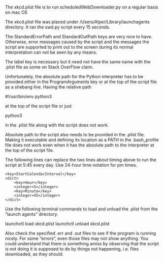The xkcd.plist file is to run scheduledWebDownloader.py on a regular basis on mac OS 

The xkcd.plist file was placed under /Users/Alper/Library/launchagents directory. It ran the swd.py script every 15 seconds.

The StandardErrorPath and StandardOutPath keys are very nice to have. Otherwise, error messages caused by the script and the messages the script are supported to print out to the screen during its normal interpretation can not be seen by any means. 

The label key is necessary but it need not have the same name with the .plist file as some on Stack OverFlow claim.

Unfortunately, the absolute path for the Python interpreter has to be provided either in the ProgramArguments key or at the top of the script file as a shebang line. Having the relative path

#!/usr/bin/env python3

at the top of the script file or just 

<string>python3</string>

in the .plist file along with the script does not work. 

Absolute path to the script also needs to be provided in the .plist file. Making it executable and defining its location as a PATH in the .bash_profile file does not work even when it has the absolute path to the interpreter at the top of the script file.

The following lines can replace the two lines about timing above to run the script at 5:45 every day. Use 24-hour time notation for pm times.

	<key>StartCalendarInterval</key>
	<dict>
 		<key>Hour</key>
		<integer>5</integer>
  		<key>Minute</key>
  		<integer>45</integer>
	</dict>

Use the following terminal commands to load and unload the .plist from the “launch agents” directory.

launchctl load xkcd.plist
launchctl unload xkcd.plist

Also check the specified .err and .out files to see if the program is running nicely. For some “errors”, even those files may not show anything. You could understand that there is something amiss by observing that the script is not doing it is supposed to do by things not happening, i.e. files downloaded, as they should.  
